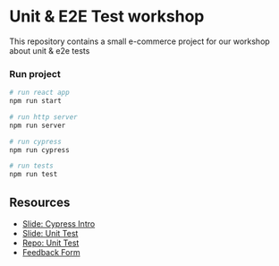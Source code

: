 # Unit & E2E Test workshop

This repository contains a small e-commerce project for our workshop about unit & e2e tests

### Run project

```bash
# run react app
npm run start

# run http server
npm run server

# run cypress
npm run cypress

# run tests
npm run test
```


## Resources

* [Slide: Cypress Intro](https://www.slideshare.net/secret/KkHGe1CdgnMlGx)
* [Slide: Unit Test](https://tinyurl.com/fdh3mykb)
* [Repo: Unit Test](https://github.com/Puppo/reactday-2022-workshop-testing)
* [Feedback Form](https://tinyurl.com/yc87r2bv)
